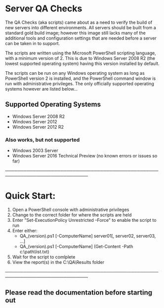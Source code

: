 # Server QA Checks

The QA Checks (aka scripts) came about as a need to verify the build of new servers into different environments.
All servers should be built from a standard gold build image; however this image still lacks many of the additional tools and configuration settings that are needed before a server can be taken in to support.

The scripts are written using the Microsoft PowerShell scripting language, with a minimum version of 2.
This is due to Windows Server 2008 R2 (the lowest supported operating system) having this version installed by default.

The scripts can be run on any Windows operating system as long as PowerShell version 2 is installed, and the PowerShell command window is run with administrative privileges.  The only officially supported operating systems however are listed below...

## Supported Operating Systems
- Windows Server 2008 R2
- Windows Server 2012
- Windows Server 2012 R2

### Also works, but not supported
- Windows 2003 Server
- Windows Server 2016 Technical Preview    (no known errors or issues so far)

─────────────────────────────────────────────────────────────────────────────

# Quick Start:
1. Open a PowerShell console with administrative privileges
2. Change to the correct folder for where the scripts are held
3. Enter "Set-ExecutionPolicy Unrestricted –Force" to enable the script to run
4. Enter either:    
   - QA_(version).ps1 [-ComputerName] server01[, server02, server03, ...]
   - QA_(version).ps1 [-ComputerName] (Get-Content -Path c:\path\list.txt)
5. Wait for the script to comlplete
6. View the report(s) in the C:\QA\Results folder

─────────────────────────────────────────────────────────────────────────────

## Please read the documentation before starting out
